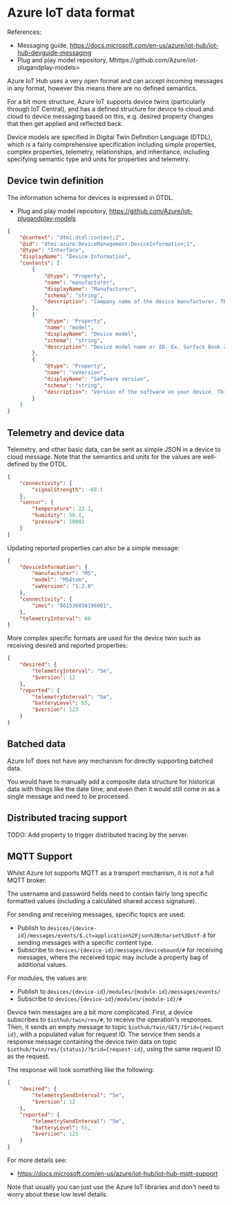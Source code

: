 Azure IoT data format
=====================

References:
* Messaging guide, <https://docs.microsoft.com/en-us/azure/iot-hub/iot-hub-devguide-messaging>
* Plug and play model repository, Mhttps://github.com/Azure/iot-plugandplay-models>

Azure IoT Hub uses a very open format and can accept incoming messages in any format, however this means there are no defined semantics.

For a bit more structure, Azure IoT supports device twins (particularly through IoT Central), and has a defined structure for device to cloud and cloud to device messaging based on this, e.g. desired property changes that then get applied and reflected back.

Device models are specified in Digital Twin Definition Language (DTDL), which is a fairly comprehensive specification including simple properties, complex properties, telemetry, relationships, and inheritance, including specifying semantic type and units for properties and telemetry.


Device twin definition
----------------------

The information schema for devices is expressed in DTDL.

* Plug and play model repository, <https://github.com/Azure/iot-plugandplay-models>

```json
{
    "@context": "dtmi:dtdl:context;2",
    "@id": "dtmi:azure:DeviceManagement:DeviceInformation;1",
    "@type": "Interface",
    "displayName": "Device Information",
    "contents": [
        {
            "@type": "Property",
            "name": "manufacturer",
            "displayName": "Manufacturer",
            "schema": "string",
            "description": "Company name of the device manufacturer. This could be the same as the name of the original equipment manufacturer (OEM). Ex. Contoso."
        },
        {
            "@type": "Property",
            "name": "model",
            "displayName": "Device model",
            "schema": "string",
            "description": "Device model name or ID. Ex. Surface Book 2."
        },
        {
            "@type": "Property",
            "name": "swVersion",
            "displayName": "Software version",
            "schema": "string",
            "description": "Version of the software on your device. This could be the version of your firmware. Ex. 1.3.45"
        }
    ]
}
```

Telemetry and device data
-------------------------

Telemetry, and other basic data, can be sent as simple JSON in a device to cloud message. Note that the semantics and units for the values are well-defined by the DTDL.

```json
{
    "connectivity": {
        "signalStrength": -60.1
    },
    "sensor": {
        "temperature": 23.1,
        "humidity": 50.1,
        "pressure": 10001
    }
}
```

Updating reported properties can also be a simple message:

```json
{
    "deviceInformation": {
        "manufacturer": "M5",
        "model": "M5Atom",
        "swVersion": "1.2.0"
    },
    "connectivity": {
        "imei": "861536030196001",
    },
    "telemetryInterval": 60
}
```

More complex specific formats are used for the device twin such as receiving desired and reported properties:

```json
{
    "desired": {
        "telemetryInterval": "5m",
        "$version": 12
    },
    "reported": {
        "telemetryInterval": "5m",
        "batteryLevel": 55,
        "$version": 123
    }
}
```

Batched data
------------

Azure IoT does not have any mechanism for directly supporting batched data.

You would have to manually add a composite data structure for historical data with things like the date time; and even then it would still come in as a single message and need to be processed.


Distributed tracing support
---------------------------

TODO: Add property to trigger distributed tracing by the server.
 


MQTT Support
------------

Whilst Azure Iot supports MQTT as a transport mechanism, it is not a full MQTT broker.

The username and password fields need to contain fairly long specific formatted values (including a calculated shared access signature).

For sending and receiving messages, specific topics are used:
* Publish to `devices/{device-id}/messages/events/$.ct=application%2Fjson%3Bcharset%3Dutf-8` for sending messages with a specific content type.
* Subscribe to `devices/{device-id}/messages/devicebound/#` for receiving messages, where the received topic may include a property bag of additional values.

For modules, the values are:
* Publish to `devices/{device-id}/modules/{module-id}/messages/events/`
* Subscribe to `devices/{device-id}/modules/{module-id}/#`

Device twin messages are a bit more complicated. First, a device subscribes to `$iothub/twin/res/#`, to receive the operation's responses. Then, it sends an empty message to topic `$iothub/twin/GET/?$rid={request id}`, with a populated value for request ID. The service then sends a response message containing the device twin data on topic `$iothub/twin/res/{status}/?$rid={request-id}`, using the same request ID as the request.

The response will look something like the following:

```json
{
    "desired": {
        "telemetrySendInterval": "5m",
        "$version": 12
    },
    "reported": {
        "telemetrySendInterval": "5m",
        "batteryLevel": 55,
        "$version": 123
    }
}
```

For more details see:
* <https://docs.microsoft.com/en-us/azure/iot-hub/iot-hub-mqtt-support>

Note that usually you can just use the Azure IoT libraries and don't need to worry about these low level details.


